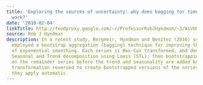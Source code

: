 ```yaml
---
title: 'Exploring the sources of uncertainty: why does bagging for time series forecasting
  work?'
date: '2018-02-04'
linkTitle: http://feedproxy.google.com/~r/ProfessorRobJHyndman/~3/WiVUUJzFbGQ/
source: Rob J Hyndman
description: In a recent study, Bergmeir, Hyndman and Benítez (2016) successfully
  employed a bootstrap aggregation (bagging) technique for improving the performance
  of exponential smoothing. Each series is Box-Cox transformed, and decomposed by
  Seasonal and Trend decomposition using Loess (STL); then bootstrapping is applied
  on the remainder series before the trend and seasonality are added back, and the
  transformation reversed to create bootstrapped versions of the series. Subsequently,
  they apply automatic
---
```

